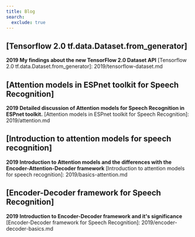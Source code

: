 ```yaml
---
title: Blog
search:
  exclude: true
---
```


## [Tensorflow 2.0 tf.data.Dataset.from_generator]

__2019 My findings about the new TensorFlow 2.0 Dataset API__
  [Tensorflow 2.0 tf.data.Dataset.from_generator]: 2019/tensorflow-dataset.md

## [Attention models in ESPnet toolkit for Speech Recognition]

__2019 Detailed discussion of Attention models for Speech Recognition in ESPnet toolkit.__
  [Attention models in ESPnet toolkit for Speech Recognition]: 2019/attention.md

## [Introduction to attention models for speech recognition]

__2019 Introduction to Attention models and the differences with the Encoder-Attention-Decoder framework__
  [Introduction to attention models for speech recognition]: 2019/basics-attention.md

## [Encoder-Decoder framework for Speech Recognition]

__2019 Introduction to Encoder-Decoder framework and it's significance__
  [Encoder-Decoder framework for Speech Recognition]: 2019/encoder-decoder-basics.md
